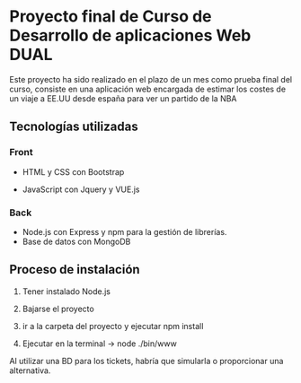 # Proyecto final de Curso de Desarrollo de aplicaciones Web DUAL

Este proyecto ha sido realizado en el plazo de un mes como prueba final del curso, consiste en una aplicación web encargada de estimar los costes de un viaje a EE.UU desde españa para ver un partido de la NBA

## Tecnologías utilizadas

### Front

- HTML y CSS con Bootstrap

- JavaScript con Jquery y VUE.js

### Back

- Node.js con Express y npm para la gestión de librerías.
- Base de datos con MongoDB

## Proceso de instalación

1. Tener instalado Node.js

2. Bajarse el proyecto

3. ir a la carpeta del proyecto y ejecutar npm install

4. Ejecutar en la terminal -> node ./bin/www 

Al utilizar una BD para los tickets, habría que simularla o proporcionar una alternativa.
